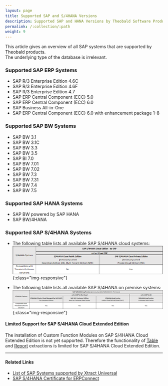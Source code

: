 ```yaml
---
layout: page
title: Supported SAP and S/4HANA Versions
description: Supported SAP and HANA Versions by Theobald Software Products
permalink: /:collection/:path
weight: 9
---
```


This article gives an overview of all SAP systems that are supported by Theobald products.<br> 
The underlying type of the database is irrelevant.

### Supported SAP ERP Systems

- SAP R/3 Enterprise Edition 4.6C
- SAP R/3 Enterprise Edition 4.6F
- SAP R/3 Enterprise Edition 4.7
- SAP ERP Central Component (ECC) 5.0
- SAP ERP Central Component (ECC) 6.0
- SAP Business All-in-One
- SAP ERP Central Component (ECC) 6.0 with enhancement package 1-8

### Supported SAP BW Systems

- SAP BW 3.1
- SAP BW 3.1C
- SAP BW 3.3
- SAP BW 3.5
- SAP BI 7.0
- SAP BW 7.01
- SAP BW 7.02
- SAP BW 7.3
- SAP BW 7.31
- SAP BW 7.4
- SAP BW 7.5

### Supported SAP HANA Systems

- SAP BW powered by SAP HANA
- SAP BW/4HANA

### Supported SAP S/4HANA Systems

- The following table lists all available SAP S/4HANA cloud systems:<br>
![Available-S/4HANA-Systems1](/img/contents/SAP-systems-cloud-overview.png){:class="img-responsive"}

- The following table lists all available SAP S/4HANA on premise systems:<br>
![Available-S/4HANA-Systems2](/img/contents/SAP-systems-premise-overview.png){:class="img-responsive"}

#### Limited Support for SAP S/4HANA Cloud Extended Edition

The installation of Custom Function Modules on SAP S/4HANA Cloud Extended Edition is not yet supported.
Therefore the functionality of [Table](https://help.theobald-software.com/en/xtract-universal/sap-customizing/custom-function-module-for-table-extraction) and [Report](https://help.theobald-software.com/en/xtract-universal/sap-customizing/install-report-custom-function-module) extractions is limited for SAP S/4HANA Cloud Extended Edition.


******

#### Related Links
- [List of SAP Systems supported by Xtract Universal](https://help.theobald-software.com/en/xtract-universal/introduction/requirements#supported-sap-systems-and-releases)
- [SAP S/4HANA Certificate for ERPConnect](https://theobald-software.com/en/certification.html)
